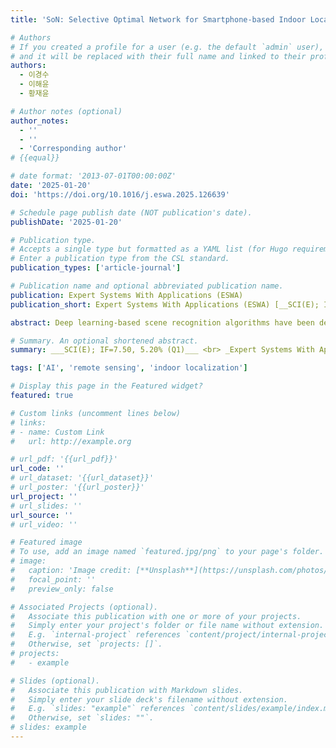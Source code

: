 ```yaml
---
title: 'SoN: Selective Optimal Network for Smartphone-based Indoor Localization in Real-time'

# Authors
# If you created a profile for a user (e.g. the default `admin` user), write the username (folder name) here
# and it will be replaced with their full name and linked to their profile.
authors:
  - 이경수
  - 이해윤
  - 황재윤

# Author notes (optional)
author_notes:
  - ''
  - ''
  - 'Corresponding author'
# {{equal}}

# date format: '2013-07-01T00:00:00Z'
date: '2025-01-20'
doi: 'https://doi.org/10.1016/j.eswa.2025.126639'

# Schedule page publish date (NOT publication's date).
publishDate: '2025-01-20'

# Publication type.
# Accepts a single type but formatted as a YAML list (for Hugo requirements).
# Enter a publication type from the CSL standard.
publication_types: ['article-journal']

# Publication name and optional abbreviated publication name.
publication: Expert Systems With Applications (ESWA)
publication_short: Expert Systems With Applications (ESWA) [__SCI(E); IF=7.50, 5.20% (Q1)__]

abstract: Deep learning-based scene recognition algorithms have been developed for real-time application in indoor localization systems. However, owing to the slow calculation time resulting from the deep structure of convolutional neural networks, deep learning-based algorithms have limitations in the usage of real-time applications, despite their high accuracy in classification tasks. To significantly reduce the computation time of these algorithms and slightly improve their accuracy, we thus propose a path-selective deep learning network, denoted as Selective Optimal Network (SoN). The SoN selectively uses the depth-variable networks depending on a new indicator, denoted as the classification-complexity of a source image. The SoN reduces the prediction time by selecting optimal depth for the baseline networks corresponding to the input samples. The network was evaluated using two public datasets and two custom datasets for indoor localization and scene classification, respectively. The experimental results indicated that, compared to other deep learning models, the SoN exhibited improved accuracy and enhanced the processing speed by up to 78.59\%. Additionally, the SoN was applied to a smartphone-based indoor positioning system in real-time. The results indicated that the SoN shows excellent performance for rapid and accurate classification in real-time applications of indoor localization systems.

# Summary. An optional shortened abstract.
summary: ___SCI(E); IF=7.50, 5.20% (Q1)___ <br> _Expert Systems With Applications (ESWA, Vol. 272)_

tags: ['AI', 'remote sensing', 'indoor localization']

# Display this page in the Featured widget?
featured: true

# Custom links (uncomment lines below)
# links:
# - name: Custom Link
#   url: http://example.org

# url_pdf: '{{url_pdf}}'
url_code: ''
# url_dataset: '{{url_dataset}}'
# url_poster: '{{url_poster}}'
url_project: ''
# url_slides: ''
url_source: ''
# url_video: ''

# Featured image
# To use, add an image named `featured.jpg/png` to your page's folder.
# image:
#   caption: 'Image credit: [**Unsplash**](https://unsplash.com/photos/pLCdAaMFLTE)'
#   focal_point: ''
#   preview_only: false

# Associated Projects (optional).
#   Associate this publication with one or more of your projects.
#   Simply enter your project's folder or file name without extension.
#   E.g. `internal-project` references `content/project/internal-project/index.md`.
#   Otherwise, set `projects: []`.
# projects:
#   - example

# Slides (optional).
#   Associate this publication with Markdown slides.
#   Simply enter your slide deck's filename without extension.
#   E.g. `slides: "example"` references `content/slides/example/index.md`.
#   Otherwise, set `slides: ""`.
# slides: example
---
```

